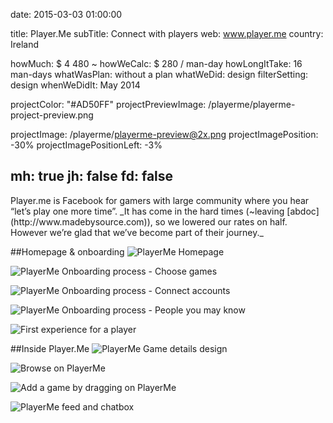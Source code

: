 date: 2015-03-03 01:00:00

title: Player.Me
subTitle: Connect with players
web: www.player.me
country: Ireland

howMuch: $ 4 480 ~
howWeCalc: $ 280 / man-day
howLongItTake: 16 man-days
whatWasPlan: without a plan
whatWeDid: design
filterSetting: design
whenWeDidIt: May 2014

projectColor: "#AD50FF"
projectPreviewImage: /playerme/playerme-project-preview.png

projectImage: /playerme/playerme-preview@2x.png
projectImagePosition: -30%
projectImagePositionLeft: -3%

mh: true
jh: false
fd: false
---



<div id="description" class="description">
Player.me is Facebook for gamers with large community where you hear “let’s play one more time”.
_It has come in the hard times (~leaving [abdoc](http://www.madebysource.com)), so we lowered our rates on half. However we’re glad that we’ve become part of their journey._
</div>

##Homepage & onboarding
<img class="lazyload lazyload container-page"
  data-src="/playerme/playerme-homepage.png"
  data-srcset="/playerme/playerme-homepage@2x.png 2000w,
          /playerme/playerme-homepage.png 1280w,
          /playerme/playerme-homepage@small.png 800w,"
  sizes="100%"
  alt="PlayerMe Homepage">

<img class="lazyload container-page"
  data-src="/playerme/playerme-onboarding-games.png"
  data-srcset="/playerme/playerme-onboarding-games@2x.png 2000w,
          /playerme/playerme-onboarding-games.png 1280w,
          /playerme/playerme-onboarding-games@small.png 800w,"
  sizes="100%"
  alt="PlayerMe Onboarding process - Choose games">

<img class="lazyload container-page left"
  data-src="/playerme/playerme-onboarding-story.png"
  data-srcset="/playerme/playerme-onboarding-story@2x.png 2000w,
          /playerme/playerme-onboarding-story.png 1280w,
          /playerme/playerme-onboarding-story.png 800w,"
  sizes="100%"
  alt="PlayerMe Onboarding process - Connect accounts">

<img class="lazyload container-page right"
  data-src="/playerme/playerme-onboarding-friends.png"
  data-srcset="/playerme/playerme-onboarding-friends@2x.png 2000w,
          /playerme/playerme-onboarding-friends.png 1280w,
          /playerme/playerme-onboarding-friends.png 800w,"
  sizes="100%"
  alt="PlayerMe Onboarding process - People you may know">

<img class="lazyload container-page"
  data-src="/playerme/playerme-empty-profile-first-glance.png"
  data-srcset="/playerme/playerme-empty-profile-first-glance@2x.png 2000w,
          /playerme/playerme-empty-profile-first-glance.png 1280w,
          /playerme/playerme-empty-profile-first-glance@small.png 800w,"
  sizes="100%"
  alt="First experience for a player">

##Inside Player.Me
<img class="lazyload container-page"
  data-src="/playerme/playerme-game-details.png"
  data-srcset="/playerme/playerme-game-details@2x.png 2000w,
          /playerme/playerme-game-details.png 1280w,
          /playerme/playerme-game-details@small.png 800w,"
  sizes="100%"
  alt="PlayerMe Game details design">

<img class="lazyload container-page left"
  data-src="/playerme/playerme-browse.png"
  data-srcset="/playerme/playerme-browse@2x.png 2000w,
          /playerme/playerme-browse.png 1280w,
          /playerme/playerme-browse.png 800w,"
  sizes="100%"
  alt="Browse on PlayerMe ">

<img class="lazyload container-page right"
  data-src="/playerme/playerme-add-game.png"
  data-srcset="/playerme/playerme-add-game@2x.png 2000w,
          /playerme/playerme-add-game.png 1280w,
          /playerme/playerme-add-game.png 800w,"
  sizes="100%"
  alt="Add a game by dragging on PlayerMe">

<img class="lazyload container-page"
  data-src="/playerme/playerme-chatbox.png"
  data-srcset="/playerme/playerme-chatbox@2x.png 2000w,
          /playerme/playerme-chatbox.png 1280w,
          /playerme/playerme-chatbox@small.png 800w,"
  sizes="100%"
  alt="PlayerMe feed and chatbox">

